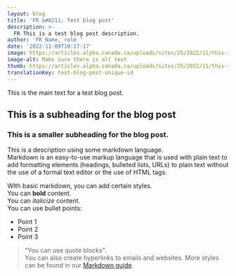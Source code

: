 ```yaml
---
layout: blog
title: 'FR &#8211; Test blog post'
description: >-
  FR This is a test blog post description.
author: 'FR Name, role '
date: '2022-11-09T10:17:17'
image: https://articles.alpha.canada.ca/uploads/sites/25/2022/11/this-is-a-test-image.jpeg
image-alt: Make sure there is alt text
thumb: https://articles.alpha.canada.ca/uploads/sites/25/2022/11/this-is-a-test-image.jpeg
translationKey: test-blog-post-unique-id
---
```


<p>This is the main text for a test blog post.</p>



<h2 id="h-this-is-a-subheading-for-the-blog-post">This is a subheading for the blog post</h2>



<h3 id="h-this-is-a-smaller-subheading-for-the-blog-post">This is a smaller subheading for the blog post.</h3>



<p>This is a description using some markdown language.<br>Markdown is an easy-to-use markup language that is used with plain text to add formatting elements (headings, bulleted lists, URLs) to plain text without the use of a formal text editor or the use of HTML tags.</p>



<p>WIth basic markdown, you can add certain styles.<br>You can <strong>bold</strong> content.<br>You can <em>italicize</em> content.<br>You can use bullet points:</p>



<ul><li>Point 1</li><li>Point 2</li><li>Point 3</li></ul>



<blockquote class="wp-block-quote"><p>“You can use quote blocks”.<br>You can also create hyperlinks to emails and websites. More styles can be found in our <a href="https://docs.google.com/document/d/1IxijQz9v0GPGfROVfiSADBZOB-fzObL_425RKemHw4M/edit#heading=h.wtq5yboa6mkd">Markdown guide</a>.</p></blockquote>


